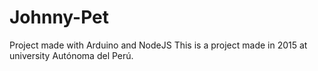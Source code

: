 # Johnny-Pet
Project made with Arduino and NodeJS
This is a project made in 2015 at university Autónoma del Perú.
